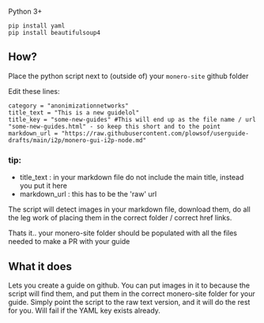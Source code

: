 Python 3+
```
pip install yaml
pip install beautifulsoup4
```
## How? 

Place the python script next to (outside of) your `monero-site` github folder    

Edit these lines:
```
category = "anonimizationnetworks"
title_text = "This is a new guidelol" 
title_key = "some-new-guides" #This will end up as the file name / url "some-new-guides.html" - so keep this short and to the point 
markdown_url = "https://raw.githubusercontent.com/plowsof/userguide-drafts/main/i2p/monero-gui-i2p-node.md"
```

### tip:
- title_text : in your markdown file do not include the main title, instead you put it here
- markdown_url : this has to be the 'raw' url

The script will detect images in your markdown file, download them, do all the leg work of placing them in the correct folder / correct href links.    

Thats it.. your monero-site folder should be populated with all the files needed to make a PR with your guide

## What it does

Lets you create a guide on github. You can put images in it to because the script will find them, and put them in the correct monero-site folder for your guide. Simply point the script to the raw text version, and it will do the rest for you. Will fail if the YAML key exists already.
